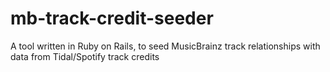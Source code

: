 # mb-track-credit-seeder
A tool written in Ruby on Rails, to seed MusicBrainz track relationships with data from Tidal/Spotify track credits
